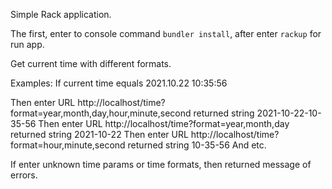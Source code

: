 Simple Rack application.

The first, enter to console command `bundler install`, after enter `rackup` for run app.

Get current time with different formats.

Examples:
If current time equals 2021.10.22 10:35:56

Then enter URL http://localhost/time?format=year,month,day,hour,minute,second returned string 2021-10-22-10-35-56
Then enter URL http://localhost/time?format=year,month,day returned string 2021-10-22
Then enter URL http://localhost/time?format=hour,minute,second returned string 10-35-56
And etc.

If enter unknown time params or time formats, then returned message of errors.